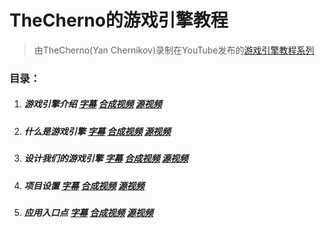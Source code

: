 # TheCherno的游戏引擎教程

> 由TheCherno(Yan Chernikov)录制在YouTube发布的[游戏引擎教程系列](https://www.youtube.com/watch?v=JxIZbV_XjAs&list=PLlrATfBNZ98dC-V-N3m0Go4deliWHPFwT)

### 目录：

1. ##### 游戏引擎介绍  [字幕](./subtitles/001.游戏引擎介绍.srt)  [合成视频](https://www.bilibili.com/video/BV1ru411y7gn?share_source=copy_web)  [源视频](https://www.youtube.com/watch?v=JxIZbV_XjAs&list=PLlrATfBNZ98dC-V-N3m0Go4deliWHPFwT&index=1) 

2. ##### 什么是游戏引擎  [字幕](./subtitles/002.什么是游戏引擎.srt)  [合成视频](https://www.bilibili.com/video/BV1mY4y1J7jZ?share_source=copy_web)  [源视频](https://www.youtube.com/watch?v=vtWdgtMo1T4&list=PLlrATfBNZ98dC-V-N3m0Go4deliWHPFwT&index=2)

3. ##### 设计我们的游戏引擎  [字幕](./subtitles/003.设计我们的游戏引擎.srt)  [合成视频](https://www.bilibili.com/video/BV1TW4y1z7PC?share_source=copy_web)  [源视频](https://www.youtube.com/watch?v=etdSXlVjXss&list=PLlrATfBNZ98dC-V-N3m0Go4deliWHPFwT&index=3)

4. ##### 项目设置  [字幕](./subtitles/004.项目设置.srt)  [合成视频](https://www.bilibili.com/video/BV1ZS4y1H7yP?share_source=copy_web)  [源视频](https://www.youtube.com/watch?v=KG8cAGvn9d4&list=PLlrATfBNZ98dC-V-N3m0Go4deliWHPFwT&index=4)

5. ##### 应用入口点  [字幕](./subtitles/005.应用入口点.srt)  [合成视频](https://www.bilibili.com/video/BV1PF411F7Sn?share_source=copy_web)  [源视频](https://www.youtube.com/watch?v=meARMOmTLgE&list=PLlrATfBNZ98dC-V-N3m0Go4deliWHPFwT&index=5)